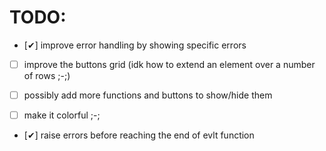 # TODO:
- [✔] improve error handling by showing specific errors

- [ ] improve the buttons grid (idk how to extend an element over a number of rows ;-;)

- [ ] possibly add more functions and buttons to show/hide them

- [ ] make it colorful ;-;

- [✔] raise errors before reaching the end of evlt function
